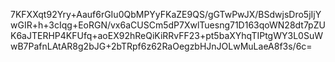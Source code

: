 7KFXXqt92Yry+Aauf6rGIu0QbMPYyFKaZE9QS/gGTwPwJX/BSdwjsDro5jIjYwGIR+h+3cIqg+EoRGN/vx6aCUSCm5dP7XwlTuesng71D163qoWN28dt7pZUK6aJTERHP4KFUfq+aoEX92hReQiKiRRvFF23+pt5baXYhqTIPtgWY3L0SuWwB7PafnLAtAR8g2bJG+2bTRpf6z62RaOegzbHJnJOLwMuLaeA8f3s/6c=
